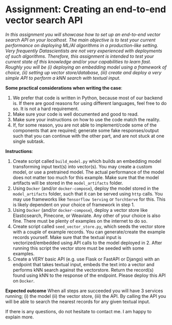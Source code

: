# Assignment: Creating an end-to-end vector search API
_In this assignment you will showcase how to set up an end-to-end vector search API on your localhost. The main objective is to test your current performance on deploying ML/AI algorithms in a production-like setting. Very frequently Datascientists are not very experienced with deployments of such algorithms. Therefore, this assignment is intended to test your current state of this knowledge and/or your capabilities to learn fast. Roughly you will be (i) deploying an embedding model using a framework of choice, (ii) setting up vector store/database, (iii) create and deploy a very simple API to perform a kNN search with textual input._

**Some practical considerations when writing the case**:
1. We prefer that code is written in Python, because most of our backend is. If there are good reasons for using different languages, feel free to do so. It is not a hard requirement.
2. Make sure your code is well documented and good to read.
3. Make sure your instructions on how to use the code match the reality.
4. If, for some reason, you are not able to implement/code some of the components that are required; generate some fake responses/output such that you can continue with the other part, and are not stuck at one single subtask.

**Instructions**:
1. Create script called `build_model.py` which builds an embedding model transforming input text(s) into vector(s). You may create a custom model, or use a pretrained model. The actual performance of the model does not matter too much for this example. Make sure that the model artifacts will be stored in the `model_artifacts` folder.
2. Using `Docker` (and/or `docker-compose`), deploy the model stored in the `model_artifacts` folder, such that it can be served using `http` calls. You may use frameworks like `Tensorflow Serving` or `TorchServe` for this. This is likely dependent on your choice of framework in step 1.
3. Using `Docker` (and/or `docker-compose`), deploy a vector store like Elasticsearch, Pinecone, or Weaviate. Any other of your choice is also fine. There must be plenty of examples on the internet to do so.
4. Create script called `seed_vector_store.py`, which seeds the vector store with a couple of example records. You can generate/create the example records yourself. Make sure that the textual input is vectorized/embedded using API calls to the model deployed in 2. After running this script the vector store must be seeded with some examples.
5. Create a VERY basic API (e.g. use Flask or FastAPI or Django) with an endpoint that takes textual input, embeds the text into a vector and performs kNN search against the vectorstore. Return the record(s) found using kNN to the response of the endpoint. Please deploy this API on `Docker`.

**Expected outcome**
When all steps are succeeded you will have 3 services running; (i) the model (ii) the vector store, (iii) the API. By calling the API you will be able to search the nearest records for any given textual input.

If there is any questions, do not hesitate to contact me. I am happy to explain more.